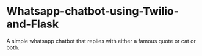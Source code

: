 # Whatsapp-chatbot-using-Twilio-and-Flask
A simple whatsapp chatbot that replies with either a famous quote or cat or both.
